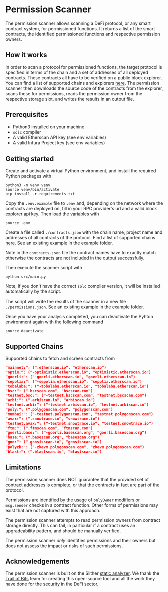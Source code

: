 # Permission Scanner

The permission scanner allows scanning a DeFi protocol, or any smart contract system, for permissioned functions. It returns a list of the smart contracts, the identified permissioned functions and respective permission owners.

## How it works

In order to scan a protocol for permissioned functions, the target protocol is specified in terms of the chain and a set of addresses of all deployed contracts. These contracts all have to be verified on a public block explorer. You can find a list of supported chains and explorers [here](#supported-chains). The permission scanner then downloads the source code of the contracts from the explorer, scans these for permissions, reads the permission owner from the respective storage slot, and writes the results in an output file.

## Prerequisites

- Python3 installed on your machine
- `solc` compiler
- A valid Etherscan API key (see env variables)
- A valid Infura Project key (see env variables)

## Getting started

Create and activate a virtual Python environment, and install the required Python packages with

```shell
python3 -m venv venv
source venv/bin/activate
pip install -r requirements.txt
```

Copy the `.env.example` file to `.env` and, depending on the network where the contracts are deployed on, fill in your RPC provider's url and a valid block explorer api key. Then load the variables with

```shell
source .env
```

Create a file called `./contracts.json` with the chain name, project name and addresses of all contracts of the protocol. Find a list of supported chains [here](#supported-chains). See an existing example in the example folder.

Note in the `contracts.json` file the contract names have to exactly match otherwise the contracts are not included in the output successfully.

Then execute the scanner script with

```shell
python src/main.py
```

Note, if you don't have the correct `solc` compiler version, it will be installed automatically by the script.

The script will write the results of the scanner in a new file `./permissions.json`. See an existing example in the example folder.

Once you have your analysis completed, you can deactivate the Pyhton environment again with the following command

```shell
source deactivate
```

## Supported Chains

Supported chains to fetch and screen contracts from

```json
"mainnet:": (".etherscan.io", "etherscan.io")
"optim:": ("-optimistic.etherscan.io", "optimistic.etherscan.io")
"goerli:": ("-goerli.etherscan.io", "goerli.etherscan.io")
"sepolia:": ("-sepolia.etherscan.io", "sepolia.etherscan.io")
"tobalaba:": ("-tobalaba.etherscan.io", "tobalaba.etherscan.io")
"bsc:": (".bscscan.com", "bscscan.com")
"testnet.bsc:": ("-testnet.bscscan.com", "testnet.bscscan.com")
"arbi:": (".arbiscan.io", "arbiscan.io")
"testnet.arbi:": ("-testnet.arbiscan.io", "testnet.arbiscan.io")
"poly:": (".polygonscan.com", "polygonscan.com")
"mumbai:": ("-testnet.polygonscan.com", "testnet.polygonscan.com")
"avax:": (".snowtrace.io", "snowtrace.io")
"testnet.avax:": ("-testnet.snowtrace.io", "testnet.snowtrace.io")
"ftm:": (".ftmscan.com", "ftmscan.com")
"goerli.base:": ("-goerli.basescan.org", "goerli.basescan.org")
"base:": (".basescan.org", "basescan.org")
"gno:": (".gnosisscan.io", "gnosisscan.io")
"polyzk:": ("-zkevm.polygonscan.com", "zkevm.polygonscan.com")
"blast:": (".blastscan.io", "blastscan.io")
```

## Limitations

The permission scanner does NOT guarantee that the provided set of contract addresses is complete, or that the contracts in fact are part of the protocol.

Permissions are identified by the usage of `onlyOwner` modifiers or `msg.sender` checks in a contract function. Other forms of permissions may exist that are not captured with this approach.

The permission scanner attempts to read permission owners from contract storage directly. This can fail, in particular if a contract uses an upgradeability pattern, and should be manually verified.

The permission scanner _only_ identifies permissions and their owners but does not assess the impact or risks of such permissions.

## Acknowledgements

The permission scanner is built on the Slither [static analyzer](https://github.com/crytic/slither). We thank the [Trail of Bits](https://www.trailofbits.com/) team for creating this open-source tool and all the work they have done for the security in the DeFi sector.
